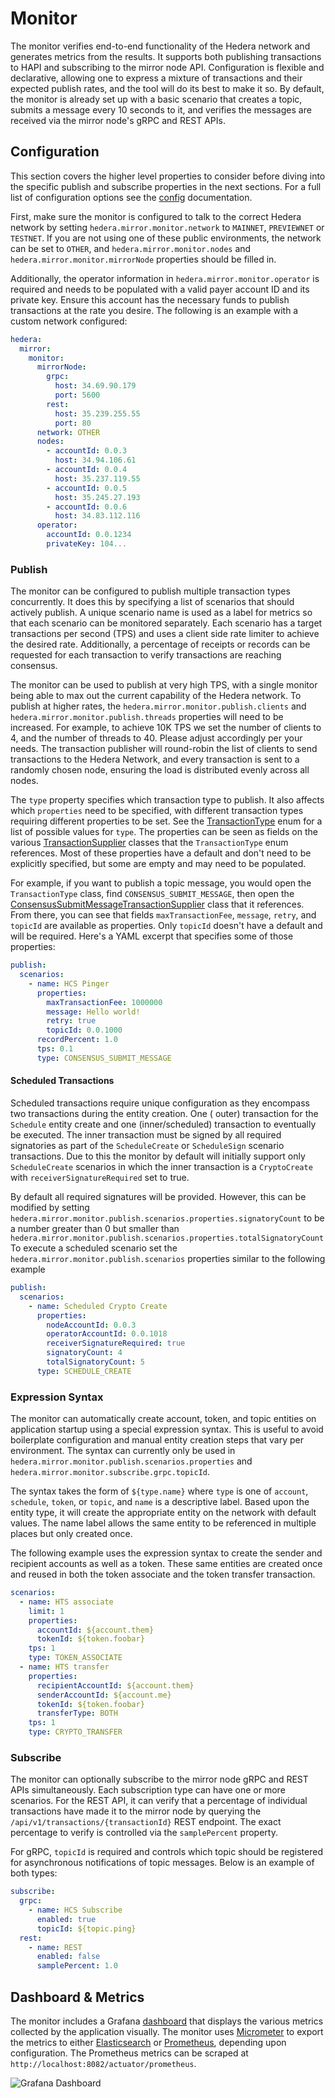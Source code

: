 # Monitor

The monitor verifies end-to-end functionality of the Hedera network and generates metrics from the results. It supports
both publishing transactions to HAPI and subscribing to the mirror node API. Configuration is flexible and declarative,
allowing one to express a mixture of transactions and their expected publish rates, and the tool will do its best to
make it so. By default, the monitor is already set up with a basic scenario that creates a topic, submits a message
every 10 seconds to it, and verifies the messages are received via the mirror node's gRPC and REST APIs.

## Configuration

This section covers the higher level properties to consider before diving into the specific publish and subscribe
properties in the next sections. For a full list of configuration options see
the [config](/docs/configuration.md#monitor)
documentation.

First, make sure the monitor is configured to talk to the correct Hedera network by
setting `hedera.mirror.monitor.network` to
`MAINNET`, `PREVIEWNET` or `TESTNET`. If you are not using one of these public environments, the network can be set
to `OTHER`, and `hedera.mirror.monitor.nodes` and `hedera.mirror.monitor.mirrorNode` properties should be filled in.

Additionally, the operator information in `hedera.mirror.monitor.operator` is required and needs to be populated with a
valid payer account ID and its private key. Ensure this account has the necessary funds to publish transactions at the
rate you desire. The following is an example with a custom network configured:

```yaml
hedera:
  mirror:
    monitor:
      mirrorNode:
        grpc:
          host: 34.69.90.179
          port: 5600
        rest:
          host: 35.239.255.55
          port: 80
      network: OTHER
      nodes:
        - accountId: 0.0.3
          host: 34.94.106.61
        - accountId: 0.0.4
          host: 35.237.119.55
        - accountId: 0.0.5
          host: 35.245.27.193
        - accountId: 0.0.6
          host: 34.83.112.116
      operator:
        accountId: 0.0.1234
        privateKey: 104...
```

### Publish

The monitor can be configured to publish multiple transaction types concurrently. It does this by specifying a list of
scenarios that should actively publish. A unique scenario name is used as a label for metrics so that each scenario can
be monitored separately. Each scenario has a target transactions per second (TPS) and uses a client side rate limiter to
achieve the desired rate. Additionally, a percentage of receipts or records can be requested for each transaction to
verify transactions are reaching consensus.

The monitor can be used to publish at very high TPS, with a single monitor being able to max out the current capability
of the Hedera network. To publish at higher rates, the `hedera.mirror.monitor.publish.clients` and
`hedera.mirror.monitor.publish.threads` properties will need to be increased. For example, to achieve 10K TPS we set the
number of clients to 4, and the number of threads to 40. Please adjust accordingly per your needs. The transaction
publisher will round-robin the list of clients to send transactions to the Hedera Network, and every transaction is sent
to a randomly chosen node, ensuring the load is distributed evenly across all nodes.

The `type` property specifies which transaction type to publish. It also affects which `properties` need to be
specified, with different transaction types requiring different properties to be set. See the
[TransactionType](/hedera-mirror-datagenerator/src/main/java/com/hedera/datagenerator/sdk/supplier/TransactionType.java)
enum for a list of possible values for `type`. The properties can be seen as fields on the various
[TransactionSupplier](/hedera-mirror-datagenerator/src/main/java/com/hedera/datagenerator/sdk/supplier) classes that
the `TransactionType` enum references. Most of these properties have a default and don't need to be explicitly
specified, but some are empty and may need to be populated.

For example, if you want to publish a topic message, you would open the `TransactionType` class,
find `CONSENSUS_SUBMIT_MESSAGE`, then open the
[ConsensusSubmitMessageTransactionSupplier](/hedera-mirror-datagenerator/src/main/java/com/hedera/datagenerator/sdk/supplier/consensus/ConsensusSubmitMessageTransactionSupplier.java)
class that it references. From there, you can see that fields `maxTransactionFee`, `message`, `retry`, and `topicId` are
available as properties. Only `topicId` doesn't have a default and will be required. Here's a YAML excerpt that
specifies some of those properties:

```yaml
publish:
  scenarios:
    - name: HCS Pinger
      properties:
        maxTransactionFee: 1000000
        message: Hello world!
        retry: true
        topicId: 0.0.1000
      recordPercent: 1.0
      tps: 0.1
      type: CONSENSUS_SUBMIT_MESSAGE
```

#### Scheduled Transactions

Scheduled transactions require unique configuration as they encompass two transactions during the entity creation. One (
outer) transaction for the `Schedule` entity create and one (inner/scheduled) transaction to eventually be executed. The
inner transaction must be signed by all required signatories as part of the `ScheduleCreate` or `ScheduleSign` scenario
transactions. Due to this the monitor by default will initially support only `ScheduleCreate` scenarios in which the
inner transaction is a `CryptoCreate` with `receiverSignatureRequired` set to true.

By default all required signatures will be provided. However, this can be modified by
setting `hedera.mirror.monitor.publish.scenarios.properties.signatoryCount` to be a number greater than 0 but smaller
than `hedera.mirror.monitor.publish.scenarios.properties.totalSignatoryCount`
To execute a scheduled scenario set the `hedera.mirror.monitor.publish.scenarios` properties similar to the following
example

```yaml
publish:
  scenarios:
    - name: Scheduled Crypto Create
      properties:
        nodeAccountId: 0.0.3
        operatorAccountId: 0.0.1018
        receiverSignatureRequired: true
        signatoryCount: 4
        totalSignatoryCount: 5
      type: SCHEDULE_CREATE
```

### Expression Syntax

The monitor can automatically create account, token, and topic entities on application startup using a special
expression syntax. This is useful to avoid boilerplate configuration and manual entity creation steps that vary per
environment. The syntax can currently only be used in `hedera.mirror.monitor.publish.scenarios.properties`
and `hedera.mirror.monitor.subscribe.grpc.topicId`.

The syntax takes the form of `${type.name}` where `type` is one of `account`, `schedule`, `token`, or `topic`,
and `name` is a descriptive label. Based upon the entity type, it will create the appropriate entity on the network with
default values. The name label allows the same entity to be referenced in multiple places but only created once.

The following example uses the expression syntax to create the sender and recipient accounts as well as a token. These
same entities are created once and reused in both the token associate and the token transfer transaction.

```yaml
scenarios:
  - name: HTS associate
    limit: 1
    properties:
      accountId: ${account.them}
      tokenId: ${token.foobar}
    tps: 1
    type: TOKEN_ASSOCIATE
  - name: HTS transfer
    properties:
      recipientAccountId: ${account.them}
      senderAccountId: ${account.me}
      tokenId: ${token.foobar}
      transferType: BOTH
    tps: 1
    type: CRYPTO_TRANSFER
```

### Subscribe

The monitor can optionally subscribe to the mirror node gRPC and REST APIs simultaneously. Each subscription type can
have one or more scenarios. For the REST API, it can verify that a percentage of individual transactions have made it to
the mirror node by querying the `/api/v1/transactions/{transactionId}` REST endpoint. The exact percentage to verify is
controlled via the `samplePercent` property.

For gRPC, `topicId` is required and controls which topic should be registered for asynchronous notifications of topic
messages. Below is an example of both types:

```yaml
subscribe:
  grpc:
    - name: HCS Subscribe
      enabled: true
      topicId: ${topic.ping}
  rest:
    - name: REST
      enabled: false
      samplePercent: 1.0
```

## Dashboard & Metrics

The monitor includes a Grafana [dashboard](/charts/hedera-mirror-common/dashboards/hedera-mirror-monitor.json) that
displays the various metrics collected by the application visually. The monitor uses [Micrometer](http://micrometer.io)
to export the metrics to either [Elasticsearch](https://www.elastic.io) or [Prometheus](https://prometheus.io),
depending upon configuration. The Prometheus metrics can be scraped at `http://localhost:8082/actuator/prometheus`.

![Grafana Dashboard](https://user-images.githubusercontent.com/17552371/101863000-e4eee180-3b38-11eb-88b8-7841718db2f7.png)

